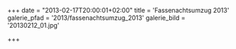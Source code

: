 +++
date = "2013-02-17T20:00:01+02:00"
title = 'Fassenachtsumzug 2013'
galerie_pfad = '2013/fassenachtsumzug_2013'
galerie_bild = '20130212_01.jpg'

+++

      